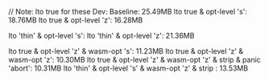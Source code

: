 // Note: lto true for these
Dev: 
Baseline: 25.49MB
lto true & opt-level 's': 18.76MB
lto true & opt-level 'z': 16.28MB

lto 'thin' & opt-level 's':
lto 'thin' & opt-level 'z': 21.36MB

lto true & opt-level 'z' & wasm-opt 's': 11.23MB
lto true & opt-level 'z' & wasm-opt 'z': 10.30MB
lto true & opt-level 'z' & wasm-opt 'z' & strip & panic 'abort': 10.31MB
lto 'thin' & opt-level 's' & wasm-opt 'z' & strip : 13.53MB
